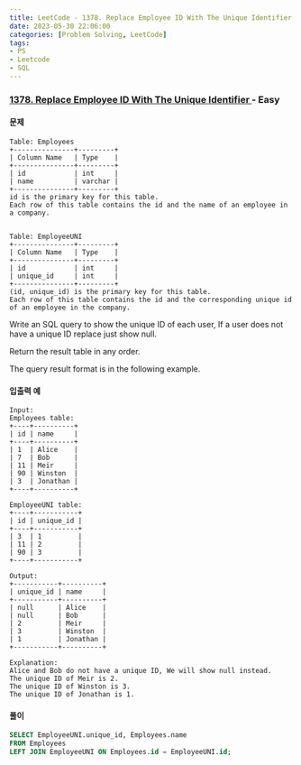 ```yaml
---
title: LeetCode - 1378. Replace Employee ID With The Unique Identifier
date: 2023-05-30 22:06:00
categories: [Problem Solving, LeetCode]
tags:
- PS
- Leetcode
- SQL
---
```


### [ 1378. Replace Employee ID With The Unique Identifier ](https://leetcode.com/problems/replace-employee-id-with-the-unique-identifier) - Easy

#### 문제

```
Table: Employees
+---------------+---------+
| Column Name   | Type    |
+---------------+---------+
| id            | int     |
| name          | varchar |
+---------------+---------+
id is the primary key for this table.
Each row of this table contains the id and the name of an employee in a company.
 

Table: EmployeeUNI
+---------------+---------+
| Column Name   | Type    |
+---------------+---------+
| id            | int     |
| unique_id     | int     |
+---------------+---------+
(id, unique_id) is the primary key for this table.
Each row of this table contains the id and the corresponding unique id of an employee in the company.
```

Write an SQL query to show the unique ID of each user, If a user does not have a unique ID replace just show null.

Return the result table in any order.

The query result format is in the following example.

#### 입출력 예
```
Input: 
Employees table:
+----+----------+
| id | name     |
+----+----------+
| 1  | Alice    |
| 7  | Bob      |
| 11 | Meir     |
| 90 | Winston  |
| 3  | Jonathan |
+----+----------+

EmployeeUNI table:
+----+-----------+
| id | unique_id |
+----+-----------+
| 3  | 1         |
| 11 | 2         |
| 90 | 3         |
+----+-----------+

Output: 
+-----------+----------+
| unique_id | name     |
+-----------+----------+
| null      | Alice    |
| null      | Bob      |
| 2         | Meir     |
| 3         | Winston  |
| 1         | Jonathan |
+-----------+----------+

Explanation: 
Alice and Bob do not have a unique ID, We will show null instead.
The unique ID of Meir is 2.
The unique ID of Winston is 3.
The unique ID of Jonathan is 1.

```

#### 풀이
```sql
SELECT EmployeeUNI.unique_id, Employees.name
FROM Employees
LEFT JOIN EmployeeUNI ON Employees.id = EmployeeUNI.id;
```